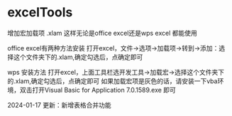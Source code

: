 ﻿# excelTools
增加宏加载项 .xlam 这样无论是office excel还是wps excel 都能使用

office excel有两种方法安装
打开excel，文件->选项->加载项->转到->添加：选择这个文件夹下的.xlam,确定勾选后，点确定即可

wps 安装方法
打开excel，上面工具栏选开发工具->加载宏->选择这个文件夹下的.xlam,确定勾选后，点确定即可
如果加载宏项是灰色的话，请安装一下vba环境，双击打开Visual Basic for Application 7.0.1589.exe 即可

2024-01-17 更新：新增表格合并功能
